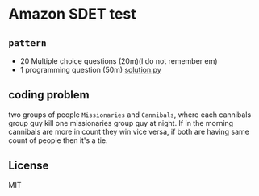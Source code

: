 # Amazon SDET test

## `pattern`
 - 20 Multiple choice questions (20m)(I do not remember em)
 - 1 programming question (50m) [solution.py](main.py)

## coding problem
two groups of people `Missionaries` and `Cannibals`, where each cannibals group guy kill one missionaries group guy at night. If in the morning cannibals are more in count they win vice versa, if both are having same count of people then it's a tie.


## License
MIT